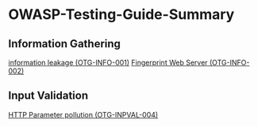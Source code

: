# OWASP-Testing-Guide-Summary

## Information Gathering
[information leakage (OTG-INFO-001)](https://github.com/0x3h4b/OWASP-Testing-Guide-Summary/blob/main/OTG-INFO/Conduct%20search%20engine%20discovery-reconnaissance%20for%20information%20leakage%20(OTG-INFO-001).md)
[Fingerprint Web Server (OTG-INFO-002)](https://github.com/0x3h4b/OWASP-Testing-Guide-Summary/blob/main/OTG-INFO/Fingerprint%20Web%20Server%20(OTG-INFO-002).md)

## Input Validation
[HTTP Parameter pollution (OTG-INPVAL-004)](https://github.com/0x3h4b/OWASP-Testing-Guide-Summary/blob/main/OTG-INPVAL/HTTP%20Parameter%20pollution%20(OTG-INPVAL-004).md)
